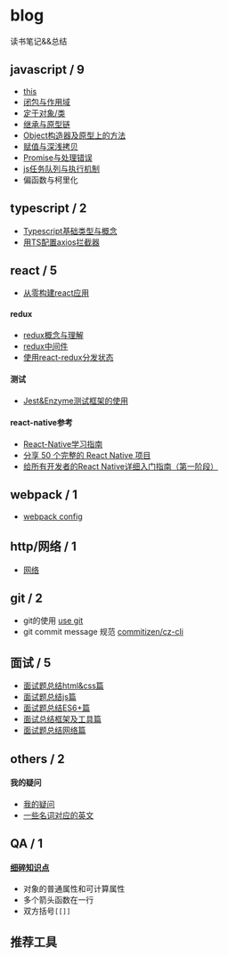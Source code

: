 # blog
读书笔记&&总结

## javascript / 9
- [this](https://github.com/xblcity/blog/blob/master/articles/this.md)
- [闭包与作用域](https://github.com/xblcity/blog/blob/master/articles/scope-closures.md)
- [定于对象/类](https://github.com/xblcity/blog/blob/master/articles/object-class.md)
- [继承与原型链](https://github.com/xblcity/blog/blob/master/articles/inherit-prototype.md)
- [Object构造器及原型上的方法](https://github.com/xblcity/blog/blob/master/articles/object-method-property.md)
- [赋值与深浅拷贝](https://github.com/xblcity/blog/blob/master/articles/equalwith-copy.md)
- [Promise与处理错误](https://github.com/xblcity/blog/blob/master/articles/promise.md)
- [js任务队列与执行机制](https://github.com/xblcity/blog/blob/master/articles/eventloop.md)
- 偏函数与柯里化

## typescript / 2
- [Typescript基础类型与概念](https://github.com/xblcity/blog/blob/master/articles/typescript/ts-concepts.md)
- [用TS配置axios拦截器](https://github.com/xblcity/blog/blob/master/articles/typescript/ts-axios.md)

## react / 5
- [从零构建react应用](https://github.com/xblcity/blog/blob/master/articles/react/react-structure.md)

#### redux
- [redux概念与理解](https://github.com/xblcity/blog/blob/master/articles/react/redux.md)
- [redux中间件](https://github.com/xblcity/blog/blob/master/articles/react/redux-middleware.md)
- [使用react-redux分发状态](https://github.com/xblcity/blog/blob/master/articles/react/redux-redux.md)

#### 测试
- [Jest&Enzyme测试框架的使用](https://github.com/xblcity/blog/blob/master/articles/react/react-test.md)

#### react-native参考
- [React-Native学习指南](https://github.com/reactnativecn/react-native-guide)
- [分享 50 个完整的 React Native 项目](https://juejin.im/post/58f37cb361ff4b0058f9824a)
- [给所有开发者的React Native详细入门指南（第一阶段）](https://juejin.im/post/5898388b128fe1006cb943e3)

## webpack / 1
- [webpack config](https://github.com/xblcity/blog/blob/master/articles/webpack-config.md)

## http/网络 / 1
- [网络](https://github.com/xblcity/blog/blob/master/articles/network.md)

## git / 2
- git的使用 [use git](https://github.com/xblcity/blog/blob/master/articles/git.md)
- git commit message 规范 [commitizen/cz-cli](https://github.com/commitizen/cz-cli)

## 面试 / 5
- [面试题总结html&css篇]()
- [面试题总结js篇](https://github.com/xblcity/blog/blob/master/articles/job-interview.md)
- [面试题总结ES6+篇]()
- [面试总结框架及工具篇]()
- [面试题总结网络篇]()

## others / 2
#### 我的疑问
- [我的疑问](https://github.com/xblcity/blog/blob/master/articles/qa.md)
- [一些名词对应的英文](https://github.com/xblcity/blog/blob/master/articles/words.md)

## QA / 1
#### [细碎知识点](https://github.com/xblcity/blog/blob/master/articles/little-points.md)
- 对象的普通属性和可计算属性
- 多个箭头函数在一行
- 双方括号`[[]]`

## 推荐工具
